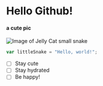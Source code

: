 # Hello Github!
#### a cute pic

![Image of Jelly Cat small snake](https://cdn11.bigcommerce.com/s-pmcxjxs/images/stencil/1280x1280/products/4815/5476/L3S-Little-Snake-1__88556.1686491108.jpg?c=2)

``` javascript
var littleSnake = "Hello, world!";
```
- [ ] Stay cute
- [ ] Stay hydrated
- [ ] Be happy!
